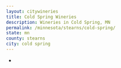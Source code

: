 ```yaml
---
layout: citywineries
title: Cold Spring Wineries
description: Wineries in Cold Spring, MN
permalink: /minnesota/stearns/cold-spring/
state: mn
county: stearns
city: cold spring
---
```

-
